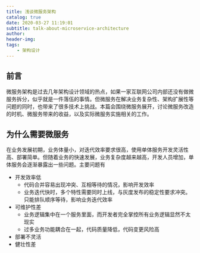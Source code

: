 ```yaml
---
title: 浅谈微服务架构
catalog: true
date: 2020-03-27 11:19:01
subtitle: talk-about-microservice-architecture
author:
header-img:
tags:
    - 架构设计
---
```


## 前言

微服务架构是过去几年架构设计领域的热点，如果一家互联网公司内部还没有做微服务拆分，似乎就是一件落伍的事情。但微服务在解决业务复杂性、架构扩展性等问题的同时，也带来了很多技术上挑战。本篇会围绕微服务展开，讨论微服务改造的时机、微服务带来的收益，以及实际微服务实施相关的工作。

## 为什么需要微服务

在业务发展初期，业务体量小，对迭代效率要求很高，使用单体服务开发灵活性高、部署简单。但随着业务的快速发展，业务复杂度越来越高，开发人员增加，单体服务会逐渐暴露出一些问题。主要问题有

- 开发效率低
    - 代码合并容易出现冲突、互相等待的情况，影响开发效率
    - 业务迭代快时，多个特性需要同时上线，与灰度发布的稳定性要求冲突。只能排队顺序等待，影响业务迭代效率
- 可维护性差
    - 业务逻辑集中在一个服务里面，而开发者完全掌控所有业务逻辑显然不太现实
    - 过多业务功能耦合在一起，代码质量降低，代码变更风险高
- 部署不灵活
- 健壮性差 